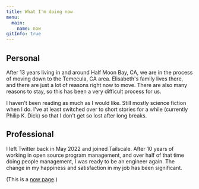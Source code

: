 ```yaml
---
title: What I'm doing now
menu:
  main:
    name: now
gitInfo: true
---
```


## Personal

After 13 years living in and around Half Moon Bay, CA, we are in the process of moving down to the Temecula, CA area.
Elisabeth's family lives there, and there are just a lot of reasons right now to move.
There are also many reasons to stay, so this has been a very difficult process for us.

I haven't been reading as much as I would like.
Still mostly science fiction when I do.
I've at least switched over to short stories for a while (currently Philip K. Dick)
so that I don't get so lost after long breaks.

## Professional

I left Twitter back in May 2022 and joined Tailscale.
After 10 years of working in open source program management,
and over half of that time doing people management, I was ready to be an engineer again.
The change in my happiness and satisfaction in my job has been significant.

(This is a [now page](https://nownownow.com/about).)

